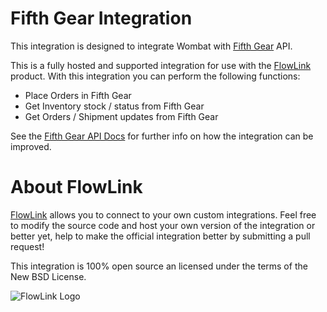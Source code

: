 # Fifth Gear Integration

This integration is designed to integrate Wombat with
[Fifth Gear](http://www.infifthgear.com/) API.

This is a fully hosted and supported integration for use with the [FlowLink](http://flowlink.io/)
product. With this integration you can perform the following functions:

* Place Orders in Fifth Gear
* Get Inventory stock / status from Fifth Gear
* Get Orders / Shipment updates from Fifth Gear

See the [Fifth Gear API Docs](http://docs.infifthgear.com/api/) for further info on how the integration can be improved.

# About FlowLink

[FlowLink](http://flowlink.io/) allows you to connect to your own custom integrations.
Feel free to modify the source code and host your own version of the integration
or better yet, help to make the official integration better by submitting a pull request!

This integration is 100% open source an licensed under the terms of the New BSD License.

![FlowLink Logo](http://flowlink.io/wp-content/uploads/logo-1.png)
